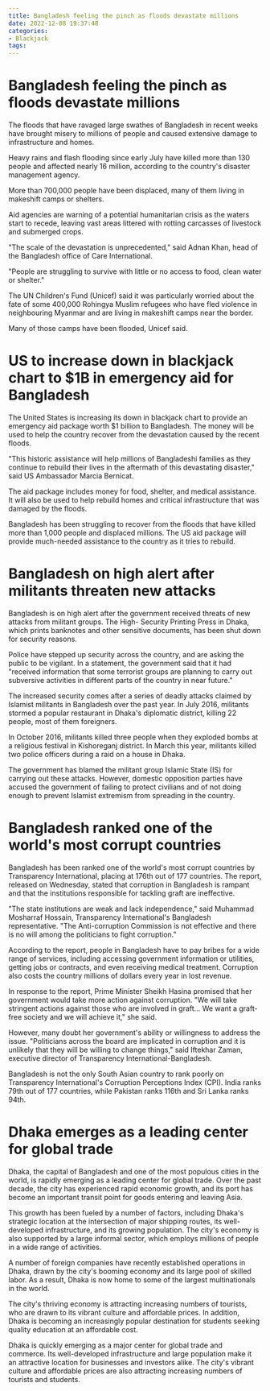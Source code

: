 ```yaml
---
title: Bangladesh feeling the pinch as floods devastate millions
date: 2022-12-08 19:37:48
categories:
- Blackjack
tags:
---
```



#  Bangladesh feeling the pinch as floods devastate millions

The floods that have ravaged large swathes of Bangladesh in recent weeks have brought misery to millions of people and caused extensive damage to infrastructure and homes.

Heavy rains and flash flooding since early July have killed more than 130 people and affected nearly 16 million, according to the country's disaster management agency.

More than 700,000 people have been displaced, many of them living in makeshift camps or shelters.

Aid agencies are warning of a potential humanitarian crisis as the waters start to recede, leaving vast areas littered with rotting carcasses of livestock and submerged crops.

"The scale of the devastation is unprecedented," said Adnan Khan, head of the Bangladesh office of Care International.

"People are struggling to survive with little or no access to food, clean water or shelter."

The UN Children's Fund (Unicef) said it was particularly worried about the fate of some 400,000 Rohingya Muslim refugees who have fled violence in neighbouring Myanmar and are living in makeshift camps near the border.

Many of those camps have been flooded, Unicef said.

#  US to increase down in blackjack chart to $1B in emergency aid for Bangladesh

The United States is increasing its down in blackjack chart to provide an emergency aid package worth $1 billion to Bangladesh. The money will be used to help the country recover from the devastation caused by the recent floods.

"This historic assistance will help millions of Bangladeshi families as they continue to rebuild their lives in the aftermath of this devastating disaster," said US Ambassador Marcia Bernicat.

The aid package includes money for food, shelter, and medical assistance. It will also be used to help rebuild homes and critical infrastructure that was damaged by the floods.

Bangladesh has been struggling to recover from the floods that have killed more than 1,000 people and displaced millions. The US aid package will provide much-needed assistance to the country as it tries to rebuild.

# Bangladesh on high alert after militants threaten new attacks

Bangladesh is on high alert after the government received threats of new attacks from militant groups. The High- Security Printing Press in Dhaka, which prints banknotes and other sensitive documents, has been shut down for security reasons.

Police have stepped up security across the country, and are asking the public to be vigilant. In a statement, the government said that it had "received information that some terrorist groups are planning to carry out subversive activities in different parts of the country in near future."

The increased security comes after a series of deadly attacks claimed by Islamist militants in Bangladesh over the past year. In July 2016, militants stormed a popular restaurant in Dhaka's diplomatic district, killing 22 people, most of them foreigners.

In October 2016, militants killed three people when they exploded bombs at a religious festival in Kishoreganj district. In March this year, militants killed two police officers during a raid on a house in Dhaka.

The government has blamed the militant group Islamic State (IS) for carrying out these attacks. However, domestic opposition parties have accused the government of failing to protect civilians and of not doing enough to prevent Islamist extremism from spreading in the country.

# Bangladesh ranked one of the world's most corrupt countries

Bangladesh has been ranked one of the world's most corrupt countries by Transparency International, placing at 176th out of 177 countries. The report, released on Wednesday, stated that corruption in Bangladesh is rampant and that the institutions responsible for tackling graft are ineffective.

"The state institutions are weak and lack independence," said Muhammad Mosharraf Hossain, Transparency International's Bangladesh representative. "The Anti-corruption Commission is not effective and there is no will among the politicians to fight corruption."

According to the report, people in Bangladesh have to pay bribes for a wide range of services, including accessing government information or utilities, getting jobs or contracts, and even receiving medical treatment. Corruption also costs the country millions of dollars every year in lost revenue.

In response to the report, Prime Minister Sheikh Hasina promised that her government would take more action against corruption. "We will take stringent actions against those who are involved in graft… We want a graft-free society and we will achieve it," she said.

However, many doubt her government's ability or willingness to address the issue. "Politicians across the board are implicated in corruption and it is unlikely that they will be willing to change things," said Iftekhar Zaman, executive director of Transparency International-Bangladesh.

Bangladesh is not the only South Asian country to rank poorly on Transparency International's Corruption Perceptions Index (CPI). India ranks 79th out of 177 countries, while Pakistan ranks 116th and Sri Lanka ranks 94th.

#  Dhaka emerges as a leading center for global trade

Dhaka, the capital of Bangladesh and one of the most populous cities in the world, is rapidly emerging as a leading center for global trade. Over the past decade, the city has experienced rapid economic growth, and its port has become an important transit point for goods entering and leaving Asia.

This growth has been fueled by a number of factors, including Dhaka's strategic location at the intersection of major shipping routes, its well-developed infrastructure, and its growing population. The city's economy is also supported by a large informal sector, which employs millions of people in a wide range of activities.

A number of foreign companies have recently established operations in Dhaka, drawn by the city's booming economy and its large pool of skilled labor. As a result, Dhaka is now home to some of the largest multinationals in the world.

The city's thriving economy is attracting increasing numbers of tourists, who are drawn to its vibrant culture and affordable prices. In addition, Dhaka is becoming an increasingly popular destination for students seeking quality education at an affordable cost.

Dhaka is quickly emerging as a major center for global trade and commerce. Its well-developed infrastructure and large population make it an attractive location for businesses and investors alike. The city's vibrant culture and affordable prices are also attracting increasing numbers of tourists and students.